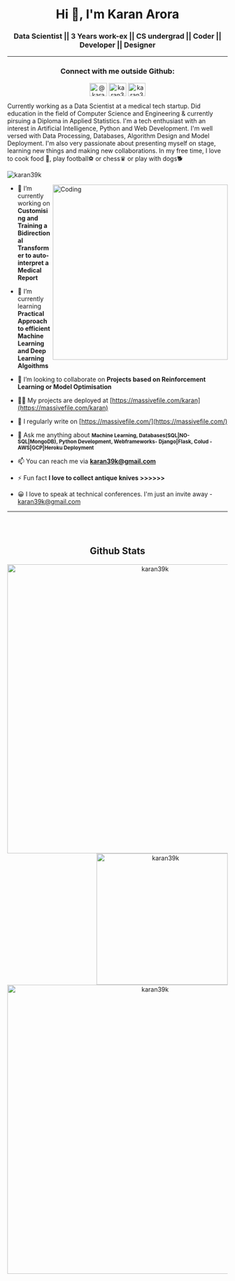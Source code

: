 <h1 align="center">Hi 👋, I'm Karan Arora</h1>
<h3 align="center">Data Scientist || 3 Years work-ex || CS undergrad || Coder || Developer || Designer</h3>

--- 

<h3 align="center">Connect with me outside Github:</h3>

<p align="center">
<a href="https://massivefile.com" target="_blank"><img align="center" src="https://encrypted-tbn0.gstatic.com/images?q=tbn:ANd9GcT47RS9Jmmyf5N8TcX4wTogjDnDqyU_AYzO7w&usqp=CAU" alt="@karanarora" height="30" width="40" /></a>
<a href="https://linkedin.com/in/karanaro "target="_blank"><img align="center" src="https://raw.githubusercontent.com/rahuldkjain/github-profile-readme-generator/master/src/images/icons/Social/linked-in-alt.svg" alt="karan36k" height="30" width="40" /></a>
<a href="https://instagram.com/flashunicorn/" target="_blank"><img align="center" src="https://raw.githubusercontent.com/rahuldkjain/github-profile-readme-generator/master/src/images/icons/Social/instagram.svg" alt="karan36k" height="30" width="40" /></a>
</p>

Currently working as a Data Scientist at a medical tech startup. Did education in the field of Computer Science and Engineering & currently pirsuing a Diploma in Applied Statistics. I'm a tech enthusiast with an interest in Artificial Intelligence, Python and Web Development. I'm well versed with Data Processing, Databases, Algorithm Design and Model Deployment. I'm also very passionate about presenting myself on stage, learning new things and making new collaborations. In my free time, I love to cook food 🍛, play football⚽ or chess♛ or play with dogs🐕


<p align="left"> <img src="https://komarev.com/ghpvc/?username=karan39k&label=Profile%20views&color=129e00&style=plastic" alt="karan39k" /> </p>
<img align="right" alt="Coding" width="400" src="https://lh3.googleusercontent.com/mgIKssWpDhUcif6UwzLqwFrQ2frzYdKrp6utfYLoY8c8nGL68euHOzSDJ5JDIZ5qKEYgC8ug7Vy9kLNKEVOYjdRRZJ3T3Mq0laT8AUwB5w1UG1Jf7bIFkPg_8yY-1qXfMSas0bna1w=w1920-h1080">

- 🔭 I’m currently working on **Customising and Training a Bidirectional Transformer to auto-interpret a Medical Report**

- 🌱 I’m currently learning **Practical Approach to efficient Machine Learning and Deep Learning Algoithms**

- 👯 I’m looking to collaborate on **Projects based on Reinforcement Learning or Model Optimisation**

- 👨‍💻 My projects are deployed at [https://massivefile.com/karan](https://massivefile.com/karan)

- 📝 I regularly write on [https://massivefile.com/](https://massivefile.com/)

- 💬 Ask me anything about <small>**Machine Learning, Databases(SQL|NO-SQL|MongoDB), Python Development, Webframeworks- Django|Flask, Colud - AWS|GCP|Heroku Deployment**</small>

- 📫 You can reach me via **karan39k@gmail.com**

- ⚡ Fun fact **I love to collect antique knives >>>>>>**
- 😀 I love to speak at technical conferences. I'm just an invite away - karan39k@gmail.com 

<!-- ### Blogs posts -->
<!-- BLOG-POST-LIST:START -->
<!-- BLOG-POST-LIST:END -->

---
<br><br>
<div align="center">
  <h2>Github Stats</h2>
<p><img align="left" src="https://github-readme-stats.vercel.app/api?username=karan36k&show_icons=true&theme=neon-dark&line_height=25" width = 660&show_icons=true&locale=en" alt="karan39k" /></p>
  
<p><img align="right" src="https://github-readme-stats.vercel.app/api/top-langs?username=karan36k&show_icons=true&line_height=20" width = 300&show_icons=true&locale=en&layout=compact" alt="karan39k" /></p>


<p><img align="left" src="http://github-readme-streak-stats.herokuapp.com?user=karan36k&theme=great-gatsby&hide_border=true&date_format=M%20j%5B%2C%20Y%5D&&line_height=25" width = 660" alt="karan39k" /></p></div>
